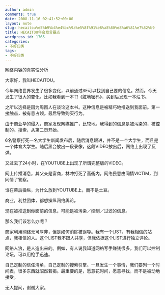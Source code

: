 ```yaml
---
author: admin
comments: true
date: 2008-11-16 02:41:52+00:00
layout: note
slug: hecaitou%e5%b9%b4%e4%bc%9a%e5%8f%91%e8%a8%80%e8%a6%81%e7%82%b9
title: HECAITOU年会发言要点
wordpress_id: 1765
categories:
- 不好归类
tags:
- 不好归类
---
```


网络内容的真实性分析

大家好，我叫HECAITOU。

今年网络世界发生了很多变化，以前通过SE可以找到自己要的信息。然而，今天发生了很大的变化。比如我看到一本书《脏地密码》，买到后发现一本烂书。

之所以选择是因为周围人在谈论这本书。这种信息是被精巧地推送到我面前。第一接触点，被有意占领。最后导致购买行为。

由于商业华的侵入，商家发现网媒推广，比较地。我得到的信息是被污染的，被控制的。搜索，从第二页开始。

6名警察打死一名大学生新闻发布后，随后消息跟进，并不是一个大学生，而且是一个体育大学生。随后黑台放出一段录像，这段VIDEO放出后，网络上出现了反弹。

又过去了24小时，在YOUTUBE上出现了所谓完整版的VIDEO。

网上传播消息，其父亲是富商，林冲打死了高衙内。网络民意由同情VICTIM，到同情了警察。

谁在幕后操纵，为什么放到YOUTUBE上，而不是土豆。

商业，利益团体，都想操纵网络舆论。

现在被推送到你面前的信息，可能是被污染／控制／过滤的信息。

那么我们该怎么办呢？

商家利用网络无可厚非，但是如何消除被误导。我有一个LIST，有我相信的站点，我相信的人。这个LIST我不跟人共享，但我依据这个LIST进行独立评论。

网络人浪，是人造出来的。例如，有人说我知道网络写手赚钱很多。我们可以控制论坛，可以用枪手迅速。

自己定制的信任清单，自己定制的搜索引擎。一旦发生一个事情，我们要列一个时间表，很多东西就昭然若揭。最重要的是，愿意花时间，愿意寻找，而不是被动地接受。

无人提问，谢谢大家。
